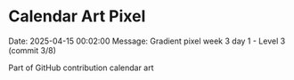 # Calendar Art Pixel

Date: 2025-04-15 00:02:00
Message: Gradient pixel week 3 day 1 - Level 3 (commit 3/8)

Part of GitHub contribution calendar art
